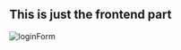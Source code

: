 ## This is just the frontend part 

![loginForm](https://user-images.githubusercontent.com/79747022/147729353-54bcf795-5a05-412e-b2d9-1da85fe59593.gif)
